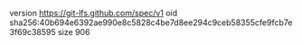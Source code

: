 version https://git-lfs.github.com/spec/v1
oid sha256:40b694e6392ae990e8c5828c4be7d8ee294c9ceb58355cfe9fcb7e3f69c38595
size 906
